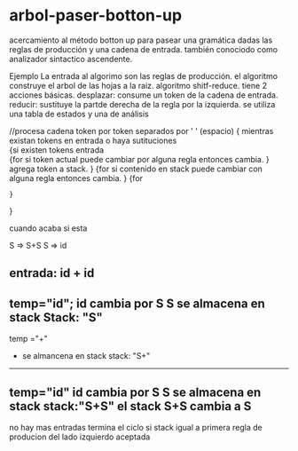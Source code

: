 # arbol-paser-botton-up
acercamiento al método botton up para pasear una gramática dadas las reglas de producción y una cadena de entrada.
también conociodo como analizador sintactico ascendente. 

Ejemplo La entrada al algorimo son las reglas de producción.
el algoritmo construye el arbol de las hojas a la raiz. 
algoritmo shitf-reduce. 
tiene 2 acciones básicas. 
desplazar: consume un token de la cadena de entrada. 
reducir: sustituye la partde derecha de la regla por la izquierda. 
se utiliza una tabla de estados y una de análisis 



//procesa cadena token por token separados por ' ' (espacio)
{ mientras existan tokens en entrada o haya sutituciones  
    {si existen tokens entrada  
      {for
      si token actual puede cambiar por alguna regla entonces cambia.
      }
      agrega token a stack.
    }
    {for
    si contenido en  stack puede cambiar con alguna regla entonces cambia.
    }
    {for
    
    }
}


cuando acaba si esta 

S => S+S
S => id

entrada: id + id
----
temp="id";
id cambia por S
S se almacena en stack 
Stack: "S"
---
temp ="+"
+ se almancena en stack
stack: "S+"
----
temp="id"
id cambia por S
S se almacena en stack 
stack:"S+S"
el stack S+S cambia a S
---
no hay mas entradas termina el ciclo
si stack igual a primera regla de producion del lado izquierdo
aceptada





